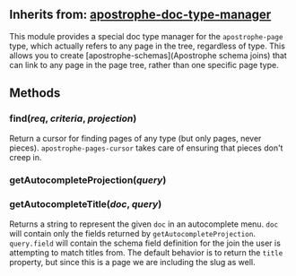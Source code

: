 ## Inherits from: [apostrophe-doc-type-manager](../apostrophe-doc-type-manager/README.md)
This module provides a special doc type manager for the `apostrophe-page` type, which
actually refers to any page in the tree, regardless of type. This
allows you to create [apostrophe-schemas](Apostrophe schema joins) that can link to
any page in the page tree, rather than one specific page type.


## Methods
### find(*req*, *criteria*, *projection*)
Return a cursor for finding pages of any type (but only pages, never pieces).
`apostrophe-pages-cursor` takes care of ensuring that pieces don't creep in.
### getAutocompleteProjection(*query*)

### getAutocompleteTitle(*doc*, *query*)
Returns a string to represent the given `doc` in an
autocomplete menu. `doc` will contain only the fields returned
by `getAutocompleteProjection`. `query.field` will contain
the schema field definition for the join the user is attempting
to match titles from. The default behavior is to return
the `title` property, but since this is a page we are including
the slug as well.
